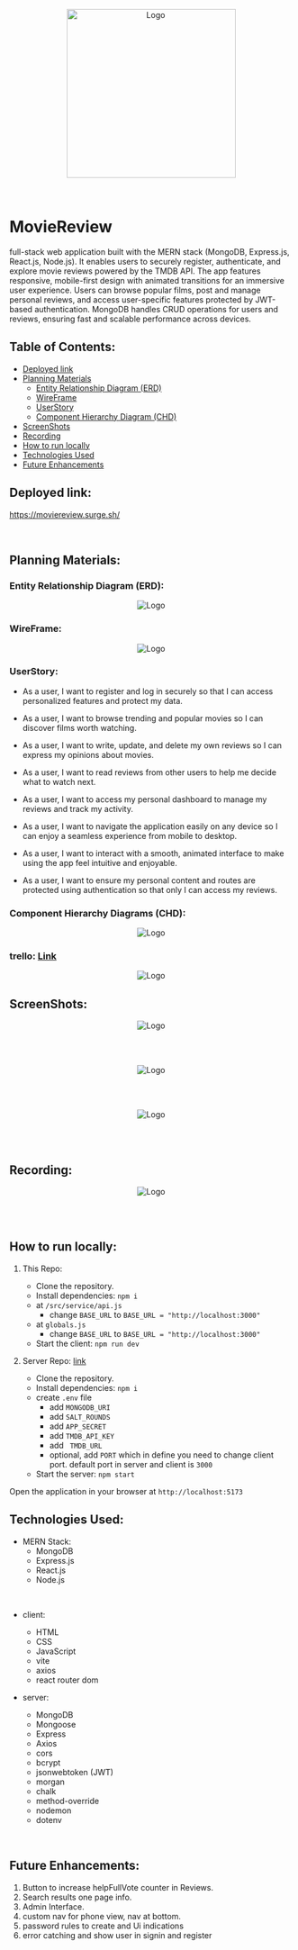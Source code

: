 <p align="center"><img style="width:300px; height: auto;" alt="Logo" src="./public/images/logo.png"/></p>

<br>

# MovieReview

full-stack web application built with the MERN stack (MongoDB, Express.js, React.js, Node.js). It enables users to securely register, authenticate, and explore movie reviews powered by the TMDB API. The app features responsive, mobile-first design with animated transitions for an immersive user experience. Users can browse popular films, post and manage personal reviews, and access user-specific features protected by JWT-based authentication. MongoDB handles CRUD operations for users and reviews, ensuring fast and scalable performance across devices.

## Table of Contents:

- [Deployed link](#deployed-link)
- [Planning Materials](#planning-materials)
  - [Entity Relationship Diagram (ERD)](#entity-relationship-diagram-erd)
  - [WireFrame](#wireframe)
  - [UserStory](#userstory)
  - [Component Hierarchy Diagram (CHD)](#component-hierarchy-diagrams-chd)
- [ScreenShots](#screenshots)
- [Recording](#recording)
- [How to run locally](#how-to-run-locally)
- [Technologies Used](#technologies-used)
- [Future Enhancements](#future-enhancements)

## Deployed link:

https://moviereview.surge.sh/

<br>

## Planning Materials:

### Entity Relationship Diagram (ERD):

<p align="center"><img alt="Logo" src="./public/images/ERD.png"/></p>

### WireFrame:

<p align="center"><img alt="Logo" src="./public/images/wireFrame.jpg"/></p>

### UserStory:

- As a user, I want to register and log in securely so that I can access personalized features and protect my data.

- As a user, I want to browse trending and popular movies so I can discover films worth watching.

- As a user, I want to write, update, and delete my own reviews so I can express my opinions about movies.

- As a user, I want to read reviews from other users to help me decide what to watch next.

- As a user, I want to access my personal dashboard to manage my reviews and track my activity.

- As a user, I want to navigate the application easily on any device so I can enjoy a seamless experience from mobile to desktop.

- As a user, I want to interact with a smooth, animated interface to make using the app feel intuitive and enjoyable.

- As a user, I want to ensure my personal content and routes are protected using authentication so that only I can access my reviews.

### Component Hierarchy Diagrams (CHD):

<p align="center"><img alt="Logo" src="./public/images/Component Hierarchy Diagrams.png"/></p>

### trello: [Link](https://trello.com/invite/b/685a959004e84b6ef9cf1d49/ATTId7eff43675f6c15d5af39faef3c0dace787FFC1A/moviereview)

<p align="center"><img alt="Logo" src="./public/images/trello.png"/></p>

## ScreenShots:

<p align="center"><img alt="Logo" src="./public/screenShots/Screenshot 2025-07-02 143428.png"/></p>

<br>
<br>

<p align="center"><img alt="Logo" src="./public/screenShots/Screenshot 2025-07-02 143537.png"/></p>

<br>
<br>

<p align="center"><img alt="Logo" src="./public/screenShots/Screenshot 2025-07-02 143637.png"/></p>

<br>
<br>

## Recording:

<p align="center"><img alt="Logo" src="./public/screenShots/Recording.gif"/></p>

<br>
<br>

## How to run locally:

1. This Repo:

   - Clone the repository.
   - Install dependencies: `npm i`
   - at `/src/service/api.js`
     - change `BASE_URL` to `BASE_URL = "http://localhost:3000"`
   - at `globals.js`
     - change `BASE_URL` to `BASE_URL = "http://localhost:3000"`
   - Start the client: `npm run dev`

2. Server Repo: [link](https://github.com/HusainNit/movieReview-server)
   - Clone the repository.
   - Install dependencies: `npm i`
   - create `.env` file
     - add `MONGODB_URI`
     - add `SALT_ROUNDS`
     - add `APP_SECRET`
     - add `TMDB_API_KEY`
     - add ` TMDB_URL`
     - optional, add `PORT` which in define you need to change client port. default port in server and client is `3000`
   - Start the server: `npm start`

Open the application in your browser at `http://localhost:5173`

## Technologies Used:

- MERN Stack:
  - MongoDB
  - Express.js
  - React.js
  - Node.js

<br>

- client:

  - HTML
  - CSS
  - JavaScript
  - vite
  - axios
  - react router dom

- server:
  - MongoDB
  - Mongoose
  - Express
  - Axios
  - cors
  - bcrypt
  - jsonwebtoken (JWT)
  - morgan
  - chalk
  - method-override
  - nodemon
  - dotenv

<br>

## Future Enhancements:

1. Button to increase helpFullVote counter in Reviews.
2. Search results one page info.
3. Admin Interface.
4. custom nav for phone view, nav at bottom.
5. password rules to create and Ui indications
6. error catching and show user in signin and register
